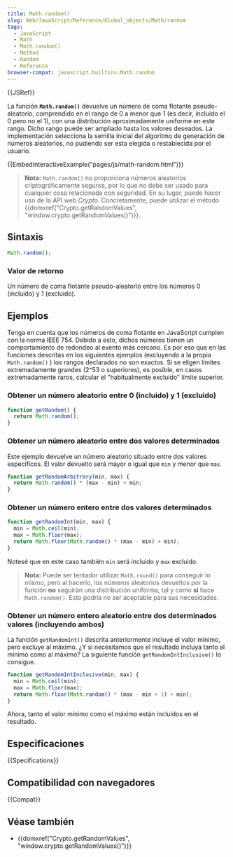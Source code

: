 ```yaml
---
title: Math.random()
slug: Web/JavaScript/Reference/Global_objects/Math/random
tags:
  - JavaScript
  - Math
  - Math.random()
  - Method
  - Random
  - Reference
browser-compat: javascript.builtins.Math.random
---
```


{{JSRef}}

La función **`Math.random()`** devuelve un número de coma flotante pseudo-aleatorio, comprendido en el rango de 0 a menor que 1 (es decir, incluido el 0 pero no el 1), con una distribución aproximadamente uniforme en este rango. Dicho rango puede ser ampliado hasta los valores deseados.
La implementación selecciona la semilla inicial del algoritmo de generación de números aleatorios, no pudiendo ser esta elegida o restablecida por el usuario.

{{EmbedInteractiveExample("pages/js/math-random.html")}}

> **Nota:** `Math.random()` no proporciona números aleatorios criptográficamente seguros, por lo que no debe ser usado para cualquier cosa relacionada con seguridad.
> En su lugar, puede hacer uso de la API web _Crypto_. Concretamente, puede utilizar el método {{domxref("Crypto.getRandomValues", "window.crypto.getRandomValues()")}}.

## Sintaxis

```js
Math.random();
```

### Valor de retorno

Un número de coma flotante pseudo-aleatorio entre los números 0 (incluido) y 1 (excluido).

## Ejemplos

Tenga en cuenta que los números de coma flotante en JavaScript cumplen con la norma IEEE 754. Debido a esto, dichos números tienen un comportamiento de redondeo al evento más cercano. Es por eso que en las funciones descritas en los siguientes ejemplos (excluyendo a la propia `Math.random()` ) los rangos declarados no son exactos. Si se eligen límites extremadamente grandes (2^53 o superiores), es posible, en casos extremadamente raros, calcular el "habitualmente excluido" límite superior.

### Obtener un número aleatorio entre 0 (incluido) y 1 (excluido)

```js
function getRandom() {
  return Math.random();
}
```

### Obtener un número aleatorio entre dos valores determinados

Este ejemplo devuelve un número aleatorio situado entre dos valores específicos. El valor devuelto será mayor o igual que `min` y menor que `max`.

```js
function getRandomArbitrary(min, max) {
  return Math.random() * (max - min) + min;
}
```

### Obtener un número **entero** entre dos valores determinados

```js
function getRandomInt(min, max) {
  min = Math.ceil(min);
  max = Math.floor(max);
  return Math.floor(Math.random() * (max - min) + min);
}
```

Notesé que en este caso también `min` será incluido y `max` excluido.

> **Nota:** Puede ser tentador utilizar `Math.round()` para conseguir lo mismo, pero al hacerlo, los números aleatorios devueltos por la función **no** seguirán una distribución uniforma, tal y como **si** hace `Math.random()`. Esto podría no ser aceptable para sus necesidades.

### Obtener un número entero aleatorio entre dos determinados valores (incluyendo ambos)

La función `getRandomInt()` descrita anteriormente incluye el valor mínimo, pero excluye al máximo. ¿Y si necesitamos que el resultado incluya tanto al mínimo como al máximo? La siguiente función `getRandomIntInclusive()` lo consigue.

```js
function getRandomIntInclusive(min, max) {
  min = Math.ceil(min);
  max = Math.floor(max);
  return Math.floor(Math.random() * (max - min + 1) + min);
}
```

Ahora, tanto el valor mínimo como el máximo están incluidos en el resultado.

## Especificaciones

{{Specifications}}

## Compatibilidad con navegadores

{{Compat}}

## Véase también

- {{domxref("Crypto.getRandomValues", "window.crypto.getRandomValues()")}}
